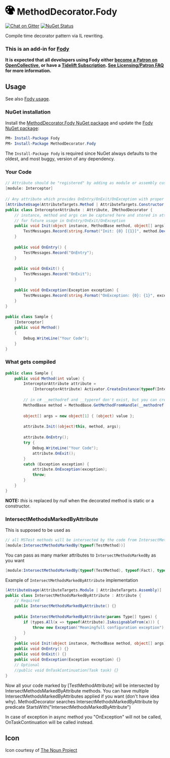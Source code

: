 # <img src="/package_icon.png" height="30px"> MethodDecorator.Fody

[![Chat on Gitter](https://img.shields.io/gitter/room/fody/fody.svg)](https://gitter.im/Fody/Fody)
[![NuGet Status](https://img.shields.io/nuget/v/MethodDecorator.Fody.svg)](https://www.nuget.org/packages/MethodDecorator.Fody/)

Compile time decorator pattern via IL rewriting.


### This is an add-in for [Fody](https://github.com/Fody/Home/)

**It is expected that all developers using Fody either [become a Patron on OpenCollective](https://opencollective.com/fody/), or have a [Tidelift Subscription](https://tidelift.com/subscription/pkg/nuget-fody?utm_source=nuget-fody&utm_medium=referral&utm_campaign=enterprise). [See Licensing/Patron FAQ](https://github.com/Fody/Home/blob/master/pages/licensing-patron-faq.md) for more information.**


## Usage

See also [Fody usage](https://github.com/Fody/Home/blob/master/pages/usage.md).


### NuGet installation

Install the [MethodDecorator.Fody NuGet package](https://nuget.org/packages/MethodDecorator.Fody/) and update the [Fody NuGet package](https://nuget.org/packages/Fody/):

```powershell
PM> Install-Package Fody
PM> Install-Package MethodDecorator.Fody
```

The `Install-Package Fody` is required since NuGet always defaults to the oldest, and most buggy, version of any dependency.


### Your Code

```c#
// Attribute should be "registered" by adding as module or assembly custom attribute
[module: Interceptor]

// Any attribute which provides OnEntry/OnExit/OnException with proper args
[AttributeUsage(AttributeTargets.Method | AttributeTargets.Constructor | AttributeTargets.Assembly | AttributeTargets.Module)]
public class InterceptorAttribute : Attribute, IMethodDecorator	{
    // instance, method and args can be captured here and stored in attribute instance fields
    // for future usage in OnEntry/OnExit/OnException
    public void Init(object instance, MethodBase method, object[] args) {
        TestMessages.Record(string.Format("Init: {0} [{1}]", method.DeclaringType.FullName + "." + method.Name, args.Length));
    }

    public void OnEntry() {
        TestMessages.Record("OnEntry");
    }

    public void OnExit() {
        TestMessages.Record("OnExit");
    }

    public void OnException(Exception exception) {
        TestMessages.Record(string.Format("OnException: {0}: {1}", exception.GetType(), exception.Message));
    }
}

public class Sample	{
    [Interceptor]
    public void Method()
    {
        Debug.WriteLine("Your Code");
    }
}
```


### What gets compiled

```c#
public class Sample {
    public void Method(int value) {
        InterceptorAttribute attribute =
            (InterceptorAttribute) Activator.CreateInstance(typeof(InterceptorAttribute));

        // in c# __methodref and __typeref don't exist, but you can create such IL
        MethodBase method = MethodBase.GetMethodFromHandle(__methodref (Sample.Method), __typeref (Sample));

        object[] args = new object[1] { (object) value };

        attribute.Init((object)this, method, args);

        attribute.OnEntry();
        try {
            Debug.WriteLine("Your Code");
            attribute.OnExit();
        }
        catch (Exception exception) {
            attribute.OnException(exception);
            throw;
        }
    }
}
```

**NOTE:** *this* is replaced by *null* when the decorated method is static or a constructor.


### IntersectMethodsMarkedByAttribute

This is supposed to be used as

```c#
// all MSTest methods will be intersected by the code from IntersectMethodsMarkedBy
[module:IntersectMethodsMarkedBy(typeof(TestMethod))]
```

You can pass as many marker attributes to `IntersectMethodsMarkedBy` as you want

```c#
[module:IntersectMethodsMarkedBy(typeof(TestMethod), typeof(Fact), typeof(Obsolete))]
```

Example of `IntersectMethodsMarkedByAttribute` implementation

```c#
[AttributeUsage(AttributeTargets.Module | AttributeTargets.Assembly)]
public class IntersectMethodsMarkedByAttribute : Attribute {
    // Required
    public IntersectMethodsMarkedByAttribute() {}

    public IntersectMethodsMarkedByAttribute(params Type[] types) {
        if (types.All(x => typeof(Attribute).IsAssignableFrom(x))) {
            throw new Exception("Meaningfull configuration exception");
        }
    }
    public void Init(object instance, MethodBase method, object[] args) {}
    public void OnEntry() {}
    public void OnExit() {}
    public void OnException(Exception exception) {}
    // Optional
    //public void OnTaskContinuation(Task task) {}
}
```

Now all your code marked by [TestMethodAttribute] will be intersected by IntersectMethodsMarkedByAttribute methods.
You can have multiple IntersectMethodsMarkedByAttributes applied if you want (don't have idea why).
MethodDecorator searches IntersectMethodsMarkedByAttribute by predicate StartsWith("IntersectMethodsMarkedByAttribute")

In case of exception in async method you "OnException" will not be called, OnTaskContinuation will be called instead.


## Icon

Icon courtesy of [The Noun Project](http://thenounproject.com)